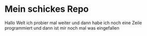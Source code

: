 # Mein schickes Repo

Hallo Welt
ich probier mal weiter
und dann habe ich noch eine Zeile programmiert
und dann ist mir noch mal was eingefallen
